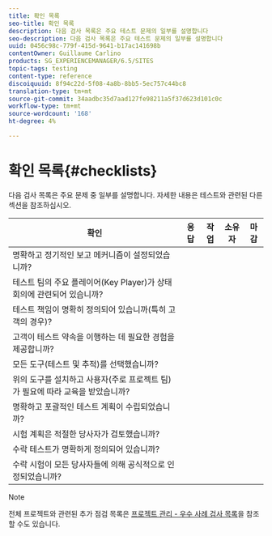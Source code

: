 ```yaml
---
title: 확인 목록
seo-title: 확인 목록
description: 다음 검사 목록은 주요 테스트 문제의 일부를 설명합니다
seo-description: 다음 검사 목록은 주요 테스트 문제의 일부를 설명합니다
uuid: 0456c98c-779f-415d-9641-b17ac141698b
contentOwner: Guillaume Carlino
products: SG_EXPERIENCEMANAGER/6.5/SITES
topic-tags: testing
content-type: reference
discoiquuid: 8f94c22d-5f08-4a8b-8bb5-5ec757c44bc8
translation-type: tm+mt
source-git-commit: 34aadbc35d7aad127fe98211a5f37d623d101c0c
workflow-type: tm+mt
source-wordcount: '168'
ht-degree: 4%

---
```



# 확인 목록{#checklists}

다음 검사 목록은 주요 문제 중 일부를 설명합니다. 자세한 내용은 테스트와 관련된 다른 섹션을 참조하십시오.

| 확인 | 응답 | 작업 | 소유자 | 마감 |
|---|---|---|---|---|
| 명확하고 정기적인 보고 메커니즘이 설정되었습니까? |  |  |  |  |
| 테스트 팀의 주요 플레이어(Key Player)가 상태 회의에 관련되어 있습니까? |  |  |  |  |
| 테스트 책임이 명확히 정의되어 있습니까(특히 고객의 경우)? |  |  |  |  |
| 고객이 테스트 약속을 이행하는 데 필요한 경험을 제공합니까? |  |  |  |  |
| 모든 도구(테스트 및 추적)를 선택했습니까? |  |  |  |  |
| 위의 도구를 설치하고 사용자(주로 프로젝트 팀)가 필요에 따라 교육을 받았습니까? |  |  |  |  |
| 명확하고 포괄적인 테스트 계획이 수립되었습니까? |  |  |  |  |
| 시험 계획은 적절한 당사자가 검토했습니까? |  |  |  |  |
| 수락 테스트가 명확하게 정의되어 있습니까? |  |  |  |  |
| 수락 시험이 모든 당사자들에 의해 공식적으로 인정되었습니까? |  |  |  |  |

>[!NOTE]
>
>전체 프로젝트와 관련된 추가 점검 목록은 [프로젝트 관리 - 우수 사례 검사 목록](/help/managing/best-practices.md)을 참조할 수도 있습니다.
